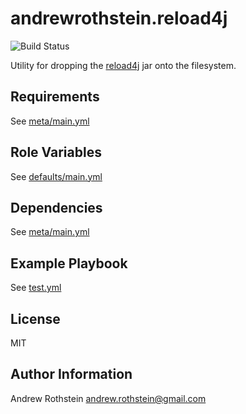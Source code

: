 andrewrothstein.reload4j
=========

![Build Status](https://github.com/andrewrothstein/ansible-reload4j/actions/workflows/build.yml/badge.svg)

Utility for dropping the [reload4j](https://reload4j.qos.ch/) jar onto the filesystem.

Requirements
------------

See [meta/main.yml](meta/main.yml)

Role Variables
--------------

See [defaults/main.yml](defaults/main.yml)

Dependencies
------------

See [meta/main.yml](meta/main.yml)

Example Playbook
----------------

See [test.yml](test.yml)

License
-------

MIT

Author Information
------------------

Andrew Rothstein <andrew.rothstein@gmail.com>
